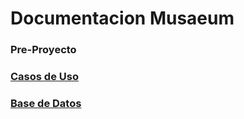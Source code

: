 # Documentacion Musaeum

### Pre-Proyecto

### [Casos de Uso](CasosDeUso/index.md)

### [Base de Datos](BaseDeDatos/index.md)
